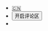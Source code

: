 * [:cn:](/)
* <button id="show_comments" onclick="showComments()">开启评论区</button>
* <span id="sitetime"></span>
  <br>
  <span id="busuanzi_container_site_pv" style='display:none'>
  | 👀 本站总访问量：<span id="busuanzi_value_site_pv"></span> 次
  </span>
  <br>
  <span id="busuanzi_container_site_uv" style='display:none'>
  | 🚴‍♂️ 本站总访客数：<span id="busuanzi_value_site_uv"></span> 人
  </span>



